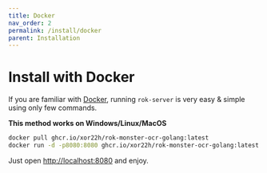 ```yaml
---
title: Docker
nav_order: 2
permalink: /install/docker
parent: Installation
---
```


# Install with Docker

If you are familiar with [Docker](https://www.docker.com/products/docker-desktop/), running `rok-server` is very easy & simple using only few commands.

**This method works on Windows/Linux/MacOS**

```bash
docker pull ghcr.io/xor22h/rok-monster-ocr-golang:latest
docker run -d -p8080:8080 ghcr.io/xor22h/rok-monster-ocr-golang:latest
```

Just open  [http://localhost:8080](http://localhost:8080) and enjoy.